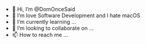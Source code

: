 - 👋 Hi, I’m @DomOnceSaid
- 👀 I’m love Software Development and I hate macOS
- 🌱 I’m currently learning ...
- 💞️ I’m looking to collaborate on ...
- 📫 How to reach me ...

<!---
DomOnceSaid/DomOnceSaid is a ✨ special ✨ repository because its `README.md` (this file) appears on your GitHub profile.
You can click the Preview link to take a look at your changes.
--->
